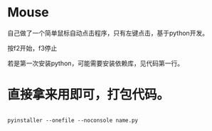 # Mouse

自己做了一个简单鼠标自动点击程序，只有左键点击，基于python开发。

按f2开始，f3停止

若是第一次安装python，可能需要安装依赖库，见代码第一行。

# 直接拿来用即可，打包代码。

```shell

pyinstaller --onefile --noconsole name.py

```
